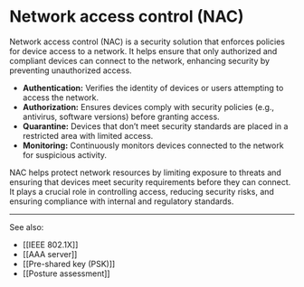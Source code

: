 
# Network access control (NAC)

Network access control (NAC) is a security solution that enforces policies for device access to a network. It helps ensure that only authorized and compliant devices can connect to the network, enhancing security by preventing unauthorized access.

- **Authentication:** Verifies the identity of devices or users attempting to access the network.
- **Authorization:** Ensures devices comply with security policies (e.g., antivirus, software versions) before granting access.
- **Quarantine:** Devices that don’t meet security standards are placed in a restricted area with limited access.
- **Monitoring:** Continuously monitors devices connected to the network for suspicious activity.

NAC helps protect network resources by limiting exposure to threats and ensuring that devices meet security requirements before they can connect. It plays a crucial role in controlling access, reducing security risks, and ensuring compliance with internal and regulatory standards.

---

See also:

- [[IEEE 802.1X]]
- [[AAA server]]
- [[Pre-shared key (PSK)]]
- [[Posture assessment]]

